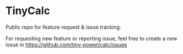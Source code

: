 # TinyCalc

Public repo for feature request & issue tracking.

For requesting new feature or reporting issue, feel free to create a new issue in https://github.com/tiny-power/calc/issues
